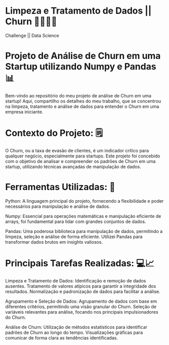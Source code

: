 # Limpeza e Tratamento de Dados || Churn 👨🏽‍💻🎲
Challenge || Data Science 

# Projeto de Análise de Churn em uma Startup utilizando Numpy e Pandas 📊

Bem-vindo ao repositório do meu projeto de análise de Churn em uma startup! Aqui, compartilho os detalhes do meu trabalho, que se concentrou na limpeza, tratamento e análise de dados para entender o Churn em uma empresa iniciante.

# Contexto do Projeto: 🗒️

O Churn, ou a taxa de evasão de clientes, é um indicador crítico para qualquer negócio, especialmente para startups. Este projeto foi concebido com o objetivo de analisar e compreender os padrões de Churn em uma startup, utilizando técnicas avançadas de manipulação de dados.

# Ferramentas Utilizadas: 📝

Python: A linguagem principal do projeto, fornecendo a flexibilidade e poder necessários para manipulação e análise de dados.

Numpy: Essencial para operações matemáticas e manipulação eficiente de arrays, foi fundamental para lidar com grandes conjuntos de dados.

Pandas: Uma poderosa biblioteca para manipulação de dados, permitindo a limpeza, seleção e análise de forma eficiente. Utilizei Pandas para transformar dados brutos em insights valiosos.

# Principais Tarefas Realizadas: 💻📈

Limpeza e Tratamento de Dados:
Identificação e remoção de dados ausentes.
Tratamento de valores atípicos para garantir a integridade dos resultados.
Normalização e padronização de dados para facilitar a análise.

Agrupamento e Seleção de Dados:
Agrupamento de dados com base em diferentes critérios, permitindo uma visão granular do Churn.
Seleção de variáveis relevantes para análise, focando nos principais impulsionadores do Churn.

Análise de Churn:
Utilização de métodos estatísticos para identificar padrões de Churn ao longo do tempo.
Visualizações gráficas para comunicar de forma clara as tendências identificadas.

